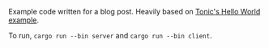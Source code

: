Example code written for a blog post. Heavily based on [Tonic's Hello World example](https://github.com/hyperium/tonic/blob/master/examples/src/helloworld/server.rs).

To run, `cargo run --bin server` and `cargo run --bin client`.
